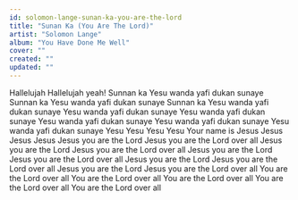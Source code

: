 ```yaml
---
id: solomon-lange-sunan-ka-you-are-the-lord
title: "Sunan Ka (You Are The Lord)"
artist: "Solomon Lange"
album: "You Have Done Me Well"
cover: ""
created: ""
updated: ""
---
```


Hallelujah
Hallelujah yeah!
Sunnan ka Yesu wanda yafi dukan sunaye
Sunnan ka Yesu wanda yafi dukan sunaye
Sunnan ka Yesu wanda yafi dukan sunaye
Yesu wanda yafi dukan sunaye
Yesu wanda yafi dukan sunaye
Yesu wanda yafi dukan sunaye
Yesu wanda yafi dukan sunaye
Yesu wanda yafi dukan sunaye
Yesu
Yesu
Yesu
Yesu
Your name is Jesus
Jesus
Jesus
Jesus
Jesus you are the Lord
Jesus you are the Lord over all
Jesus you are the Lord
Jesus you are the Lord over all
Jesus you are the Lord
Jesus you are the Lord over all
Jesus you are the Lord
Jesus you are the Lord over all
Jesus you are the Lord
Jesus you are the Lord over all
You are the Lord over all
You are the Lord over all
You are the Lord over all
You are the Lord over all
You are the Lord over all